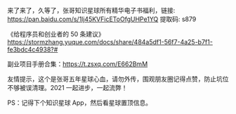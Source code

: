 来了来了，久等了，张哥知识星球所有精华电子书福利，链接: https://pan.baidu.com/s/1lj45KVFicEToOfgUHPe1YQ 提取码: s879

《给程序员和创业者的 50 条建议》
https://stormzhang.yuque.com/docs/share/484a5df1-56f7-4a25-b7f1-fe3bdc4c4938?# 

副业项目手册合集：https://t.zsxq.com/E662BmM

友情提示，这个是张哥五年星球心血，请勿外传，围观朋友圈记得点赞，防止坑位不够被误清理。2021 一起进步，一起流弊！

PS：记得下个知识星球 App，然后看星球置顶信息。